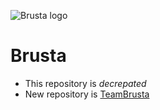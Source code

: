 ![Brusta logo](https://user-images.githubusercontent.com/16871455/54772005-d2889200-4c49-11e9-90e7-dce87c9305ea.png)
# Brusta
+ This repository is *decrepated*
+ New repository is [TeamBrusta](https://github.com/TeamBrusta/brusta)
